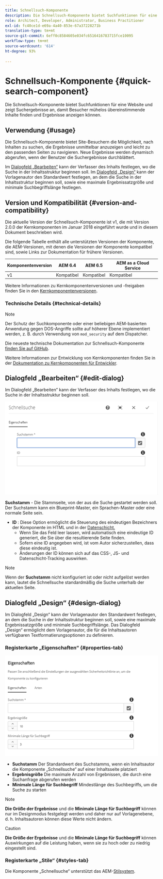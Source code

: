 ```yaml
---
title: Schnellsuch-Komponente
description: Die Schnellsuch-Komponente bietet Suchfunktionen für eine Website und zeigt Suchergebnisse an, damit Besucher die Site durchsuchen und die Ergebnisse filtern können.
role: Architect, Developer, Administrator, Business Practitioner
exl-id: fc40ce1d-e69a-4a40-853e-67a37228271b
translation-type: tm+mt
source-git-commit: 6eff0c8584605e034fc6516416783715fce10095
workflow-type: tm+mt
source-wordcount: '614'
ht-degree: 93%

---
```


# Schnellsuch-Komponente {#quick-search-component}

Die Schnellsuch-Komponente bietet Suchfunktionen für eine Website und zeigt Suchergebnisse an, damit Besucher mühelos übereinstimmende Inhalte finden und Ergebnisse anzeigen können.

## Verwendung {#usage}

Die Schnellsuch-Komponente bietet Site-Besuchern die Möglichkeit, nach Inhalten zu suchen, die Ergebnisse unmittelbar anzuzeigen und leicht zu den passenden Seiten zu navigieren. Neue Ergebnisse werden dynamisch abgerufen, wenn der Benutzer die Suchergebnisse durchblättert.

Im [Dialogfeld „Bearbeiten“](#edit-dialog) kann der Verfasser des Inhalts festlegen, wo die Suche in der Inhaltsstruktur beginnen soll. Im [Dialogfeld „Design“](#design-dialog) kann der Vorlagenautor den Standardwert festlegen, an dem die Suche in der Inhaltsstruktur beginnen soll, sowie eine maximale Ergebnissatzgröße und minimale Suchbegriffslänge festlegen.

## Version und Kompatibilität {#version-and-compatibility}

Die aktuelle Version der Schnellsuch-Komponente ist v1, die mit Version 2.0.0 der Kernkomponenten im Januar 2018 eingeführt wurde und in diesem Dokument beschrieben wird.

Die folgende Tabelle enthält alle unterstützten Versionen der Komponente, die AEM-Versionen, mit denen die Versionen der Komponente kompatibel sind, sowie Links zur Dokumentation für frühere Versionen.

| Komponentenversion | AEM 6.4 | AEM 6.5 | AEM as a Cloud Service |
|--- |--- |--- |---|
| v1 | Kompatibel | Kompatibel | Kompatibel |

Weitere Informationen zu Kernkomponentenversionen und -freigaben finden Sie in den [Kernkomponentenversionen](/help/versions.md).

### Technische Details {#technical-details}

>[!NOTE]
>
>Der Schutz der Suchkomponente oder einer beliebigen AEM-basierten Anwendung gegen DOS-Angriffe sollte auf höherer Ebene implementiert werden, z. B. durch Verwendung von `mod_security` auf dem Dispatcher.

Die neueste technische Dokumentation zur Schnellsuch-Komponente [finden Sie auf GitHub](https://adobe.com/go/aem_cmp_tech_search_v1_de).

Weitere Informationen zur Entwicklung von Kernkomponenten finden Sie in der [Dokumentation zu Kernkomponenten für Entwickler](/help/developing/overview.md).

## Dialogfeld „Bearbeiten“ {#edit-dialog}

Im Dialogfeld „Bearbeiten“ kann der Verfasser des Inhalts festlegen, wo die Suche in der Inhaltsstruktur beginnen soll.

![Dialogfeld „Bearbeiten“ der Schnellsuch-Komponente](/help/assets/quick-search-edit.png)

**Suchstamm** - Die Stammseite, von der aus die Suche gestartet werden soll. Der Suchstamm kann ein Blueprint-Master, ein Sprachen-Master oder eine normale Seite sein.
* **ID** : Diese Option ermöglicht die Steuerung des eindeutigen Bezeichners der Komponente im HTML und in der  [Datenschicht.](/help/developing/data-layer/overview.md)
   * Wenn Sie das Feld leer lassen, wird automatisch eine eindeutige ID generiert, die Sie über die resultierende Seite finden.
   * Sofern eine ID angegeben wird, ist vom Autor sicherzustellen, dass diese eindeutig ist.
   * Änderungen der ID können sich auf das CSS-, JS- und Datenschicht-Tracking auswirken.

>[!NOTE]
>
>Wenn der **Suchstamm** nicht konfiguriert ist oder nicht aufgelöst werden kann, lautet die Schnellsuche standardmäßig die Suche unterhalb der aktuellen Seite.

## Dialogfeld „Design“ {#design-dialog}

Im Dialogfeld „Design“ kann der Vorlagenautor den Standardwert festlegen, an dem die Suche in der Inhaltsstruktur beginnen soll, sowie eine maximale Ergebnissatzgröße und minimale Suchbegriffslänge. Das Dialogfeld „Design“ ermöglicht dem Vorlagenautor, die für die Inhaltsautoren verfügbaren Textformatierungsoptionen zu definieren.

### Registerkarte „Eigenschaften“ {#properties-tab}

![Dialogfeld „Design“ der Schnellsuch-Komponente](/help/assets/quick-search-design.png)

* **Suchstamm**
Der Standardwert des Suchstamms, wenn ein Inhaltsautor die Komponente „Schnellsuche“ auf einer Inhaltsseite platziert
* **Ergebnisgröße**
Die maximale Anzahl von Ergebnissen, die durch eine Suchanfrage abgerufen werden
* **Minimale Länge für Suchbegriff**
Mindestlänge des Suchbegriffs, um die Suche zu starten

>[!NOTE]
>
>**Die Größe der Ergebnisse** und die **Minimale Länge für Suchbegriff** können nur im Designmodus festgelegt werden und daher nur auf Vorlagenebene, d. h. Inhaltsautoren können diese Werte nicht ändern.

>[!CAUTION]
>
>**Die Größe der Ergebnisse** und die **Minimale Länge für Suchbegriff** können Auswirkungen auf die Leistung haben, wenn sie zu hoch oder zu niedrig eingestellt sind.

### Registerkarte „Stile“ {#styles-tab}

Die Komponente „Schnellsuche“ unterstützt das AEM-[Stilsystem](/help/get-started/authoring.md#component-styling).
